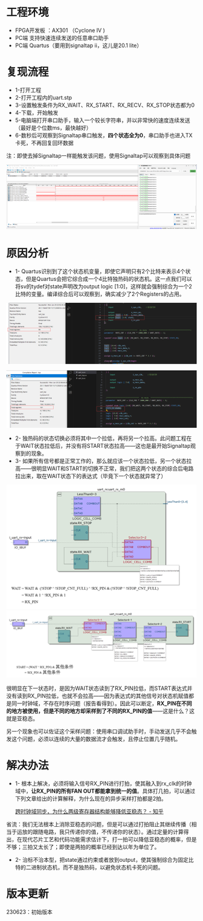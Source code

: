 # 工程环境

+ FPGA开发板 ：AX301 （Cyclone IV )
+ PC端 支持快速连续发送的任意串口助手
+ PC端 Quartus（要用到signaltap ii，这儿是20.1 lite）



# 复现流程

- 1-打开工程
- 2-打开工程内的uart.stp
- 3-设置触发条件为RX_WAIT、RX_START、RX_RECV、RX_STOP状态都为0
- 4-下载，开始触发
- 5-电脑端打开串口助手，输入一个较长字符串，并以非常快的速度连续发送（最好是个位数ms，最快越好）
- 6-数秒后可观察到Signaltap串口触发，**四个状态全为0**，串口助手也进入TX卡死，不再回复回环数据

注：即使去掉Signaltap一样能触发该问题，使用Signaltap可以观察到具体问题

![bug](bug.png)



# 原因分析

* 1- Quartus识别到了这个状态机变量，即使它声明只有2个比特来表示4个状态，但是Quartus会把它综合成一个4比特独热码的状态机。这一点我们可以将sv的tydef对state声明改为output logic [1:0]，这样就会强制综合为一个2比特的变量。编译综合后可以观察到，确实减少了2个Registers的占用。

![state_1](state_1.png)

![state_2](state_2.png)

* 2- 独热码的状态切换必须将其中一个拉低，再将另一个拉高。此问题工程在于WAIT状态拉低后，并没有将START状态拉高——这也是最开始Signaltap观察到的现象。
* 3- 如果所有信号都是正常工作的，那么就应该一个状态拉低，另一个状态拉高——很明显WAIT和START的切换不正常，我们把这两个状态的综合后电路拉出来，取在WAIT状态下的表达式（毕竟下一个状态就异常了）

![WAIT](WAIT.png)![START](START.png)

很明显在下一状态时，是因为WAIT状态读到了RX_PIN拉低，而START表达式并没有读到RX_PIN拉低，也就不会拉高——因为表达式的其他信号对状态机赋值都是同一时钟域，不存在时序问题（报告看得到）。因此可以断定，**RX_PIN在不同的地方被使用，但是不同的地方却采样到了不同的RX_PIN的值**——这是什么？这就是亚稳态。

另一个现象也可以佐证这个采样问题：使用串口调试助手时，手动发送几乎不会触发这个问题，必须以连续的大量的数据流才会触发，且停止位置几乎随机。



# 解决办法

+ 1- 根本上解决，必须将输入信号RX_PIN进行打拍，使其融入到rx_clk的时钟域中，**让RX_PIN的所有FAN OUT都能拿到统一的值**。具体打几拍，可以通过下列文章给出的计算解释，为什么现在的异步采样打拍都是2拍。

  [跨时钟域同步，为什么两级寄存器结构能够降低亚稳态？ - 知乎](https://www.zhihu.com/question/43571892)

​	  省流：我们无法根本上消除亚稳态的问题，但是可以通过打拍阻止其继续传播（相当于运放的跟随电路，我只传递你的值，不传递你的状态）。通过定量的计算得出，在现代芯片工艺和代码功能需求估计下，打一拍可以降低亚稳态的概率，但是不够；三拍又太长了；即使是两拍的概率已经到达以年为单位了。



+ 2- 治标不治本型，把state通过约束或者放到output，使其强制综合为固定比特的二进制状态机，而不是独热码，以避免状态机卡死的问题。



# 版本更新

230623：初始版本
